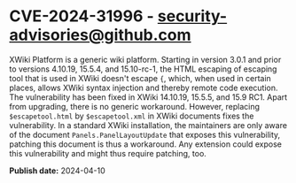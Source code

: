 # CVE-2024-31996 - security-advisories@github.com

XWiki Platform is a generic wiki platform. Starting in version 3.0.1 and prior to versions 4.10.19, 15.5.4, and 15.10-rc-1, the HTML escaping of escaping tool that is used in XWiki doesn't escape `{`, which, when used in certain places, allows XWiki syntax injection and thereby remote code execution. The vulnerability has been fixed in XWiki 14.10.19, 15.5.5, and 15.9 RC1. Apart from upgrading, there is no generic workaround. However, replacing `$escapetool.html` by `$escapetool.xml` in XWiki documents fixes the vulnerability. In a standard XWiki installation, the maintainers are only aware of the document `Panels.PanelLayoutUpdate` that exposes this vulnerability, patching this document is thus a workaround. Any extension could expose this vulnerability and might thus require patching, too.

**Publish date:** 2024-04-10
